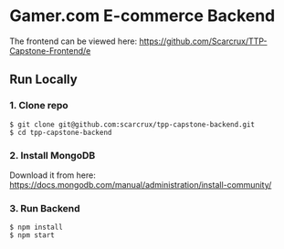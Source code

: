 # Gamer.com E-commerce Backend

The frontend can be viewed here: https://github.com/Scarcrux/TTP-Capstone-Frontend/e

## Run Locally

### 1. Clone repo

```
$ git clone git@github.com:scarcrux/tpp-capstone-backend.git
$ cd tpp-capstone-backend
```

### 2. Install MongoDB

Download it from here: https://docs.mongodb.com/manual/administration/install-community/

### 3. Run Backend

```
$ npm install
$ npm start
